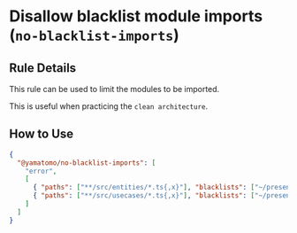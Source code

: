 # Disallow blacklist module imports (`no-blacklist-imports`)

## Rule Details

This rule can be used to limit the modules to be imported.

This is useful when practicing the `clean architecture`.

## How to Use

```json
{
  "@yamatomo/no-blacklist-imports": [
    "error",
    [
      { "paths": ["**/src/entities/*.ts{,x}"], "blacklists": ["~/presenters/*", "~/usecases/*"] },
      { "paths": ["**/src/usecases/*.ts{,x}"], "blacklists": ["~/presenters/*"] }
    ]
  ]
}
```
